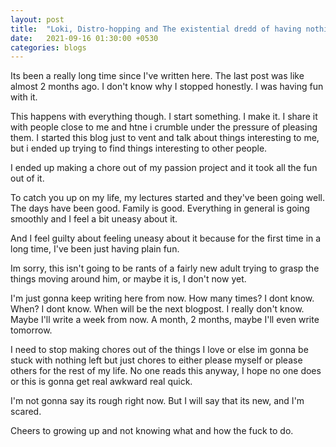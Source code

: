 ```yaml
---
layout: post
title:  "Loki, Distro-hopping and The existential dredd of having nothing to do"
date:   2021-09-16 01:30:00 +0530
categories: blogs
---
```


Its been a really long time since I've written here.
The last post was like almost 2 months ago. I don't know why I stopped honestly. I was having fun with it.

This happens with everything though. I start something. I make it. I share it with people close to me and htne i crumble under the pressure of pleasing them. I started this blog just to vent and talk about things interesting to me, but i ended up trying to find things interesting to other people.

I ended up making a chore out of my passion project and it took all the fun out of it.

To catch you up on my life, my lectures started and they've been going well. The days have been good. Family is good. Everything in general is going smoothly and I feel a bit uneasy about it.

And I feel guilty about feeling uneasy about it because for the first time in a long time, I've been just having plain fun.

Im sorry, this isn't going to be rants of a fairly new adult trying to grasp the things moving around him, or maybe it is, I don't now yet.

I'm just gonna keep writing here from now. How many times? I dont know. When? I dont know. When will be the next blogpost. I really don't know. Maybe I'll write a week from now. A month, 2 months, maybe I'll even write tomorrow.

I need to stop making chores out of the things I love or else im gonna be stuck with nothing left but just chores to either please myself or please others for the rest of my life. No one reads this anyway, I hope no one does or this is gonna get real awkward real quick.

I'm not gonna say its rough right now. But I will say that its new, and I'm scared.

Cheers to growing up and not knowing what and how the fuck to do.